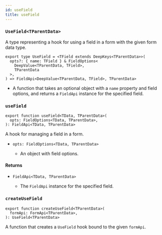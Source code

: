 ```yaml
---
id: useField
title: useField
---
```


### `UseField<TParentData>`

A type representing a hook for using a field in a form with the given form data type.

```tsx
export type UseField = <TField extends DeepKeys<TParentData>>(
  opts?: { name: TField } & FieldOptions<
    DeepValue<TParentData, TField>,
    TParentData
  >,
) => FieldApi<DeepValue<TParentData, TField>, TParentData>
```

- A function that takes an optional object with a `name` property and field options, and returns a `FieldApi` instance for the specified field.

### `useField`

```tsx
export function useField<TData, TParentData>(
  opts: FieldOptions<TData, TParentData>,
): FieldApi<TData, TParentData>
```

A hook for managing a field in a form.

- ```tsx
  opts: FieldOptions<TData, TParentData>
  ```
  - An object with field options.

#### Returns

- ```tsx
  FieldApi<TData, TParentData>
  ```
  - The `FieldApi` instance for the specified field.

### `createUseField`

```tsx
export function createUseField<TParentData>(
  formApi: FormApi<TParentData>,
): UseField<TParentData>
```

A function that creates a `UseField` hook bound to the given `formApi`.

